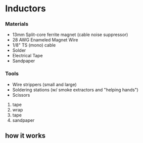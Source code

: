 # Inductors

### Materials
- 13mm Split-core ferrite magnet (cable noise suppressor)
- 28 AWG Enameled Magnet Wire
- 1/8" TS (mono) cable
- Solder
- Electrical Tape
- Sandpaper
<!-- also check bandaids -->

### Tools
- Wire strippers (small and large)
- Soldering stations (w/ smoke extractors and "helping hands")
- Scissors


1. tape
1. wrap
1. tape
1. sandpaper



## how it works


<!-- http://www.unterzuber.com/tap.html -->
<!-- https://www.amazon.com/Telephone-Microphone-Suction-Cup-Pickup/dp/B0034I75IK -->